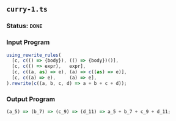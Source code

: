 ## `curry-1.ts`

### Status: `DONE`

### Input Program

```typescript
using_rewrite_rules(
  [c, c(() => {body}), (() => {body})()],
  [c, c(() => expr),   expr],
  [c, c((a, as) => e), (a) => c((as) => e)],
  [c, c((a) => e),     (a) => e],
).rewrite(c((a, b, c, d) => a + b + c + d));
```

### Output Program

```typescript
(a_5) => (b_7) => (c_9) => (d_11) => a_5 + b_7 + c_9 + d_11;
```

